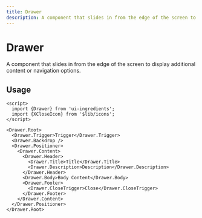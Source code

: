```yaml
---
title: Drawer
description: A component that slides in from the edge of the screen to display additional content or navigation options.
---
```


# Drawer

A component that slides in from the edge of the screen to display additional content or navigation options.

## Usage

```svelte
<script>
  import {Drawer} from 'ui-ingredients';
  import {XCloseIcon} from '$lib/icons';
</script>

<Drawer.Root>
  <Drawer.Trigger>Trigger</Drawer.Trigger>
  <Drawer.Backdrop />
  <Drawer.Positioner>
    <Drawer.Content>
      <Drawer.Header>
        <Drawer.Title>Title</Drawer.Title>
        <Drawer.Description>Description</Drawer.Description>
      </Drawer.Header>
      <Drawer.Body>Body Content</Drawer.Body>
      <Drawer.Footer>
        <Drawer.CloseTrigger>Close</Drawer.CloseTrigger>
      </Drawer.Footer>
    </Drawer.Content>
  </Drawer.Positioner>
</Drawer.Root>
```
